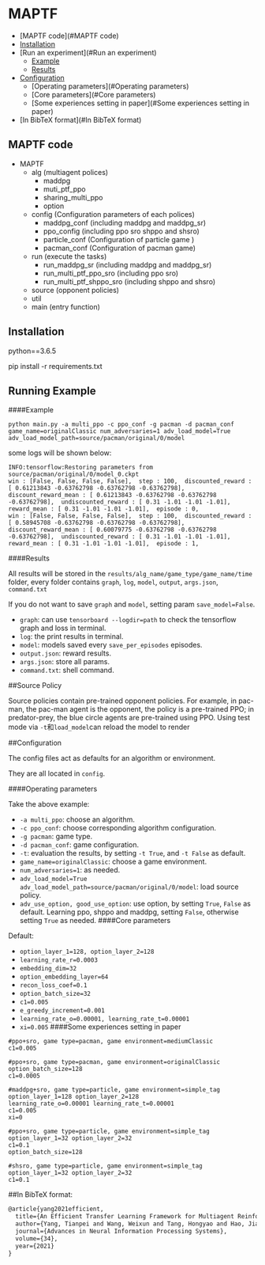 # MAPTF
 * [MAPTF code](#MAPTF code)
 * [Installation](#Installation)
 * [Run an experiment](#Run an experiment)
    * [Example](#Example)
    * [Results](#results)
 * [Configuration](#Configuration)
    * [Operating parameters](#Operating parameters)
    * [Core parameters](#Core parameters)
    * [Some experiences setting in paper](#Some experiences setting in paper)
 * [In BibTeX format](#In BibTeX format) 

## MAPTF code
 * MAPTF
    * alg (multiagent polices)
       * maddpg
       * muti_ptf_ppo
       * sharing_multi_ppo
       * option
    * config (Configuration parameters of each polices)
       * maddpg_conf (including maddpg and maddpg_sr)
       * ppo_config (including ppo sro shppo and shsro)
       * particle_conf (Configuration of particle game )
       * pacman_conf (Configuration of pacman game)
    * run (execute the tasks)
       * run_maddpg_sr (including maddpg and maddpg_sr)
       * run_multi_ptf_ppo_sro (including ppo sro)
       * run_multi_ptf_shppo_sro (including shppo and shsro)
     * source (opponent policies)
     * util
     * main (entry function)

## Installation
python==3.6.5

pip install -r requirements.txt

## Running Example

####Example
```
python main.py -a multi_ppo -c ppo_conf -g pacman -d pacman_conf game_name=originalClassic num_adversaries=1 adv_load_model=True adv_load_model_path=source/pacman/original/0/model
```
some logs will be shown below:
```
INFO:tensorflow:Restoring parameters from source/pacman/original/0/model_0.ckpt
win : [False, False, False, False],  step : 100,  discounted_reward : [ 0.61213843 -0.63762798 -0.63762798 -0.63762798],  discount_reward_mean : [ 0.61213843 -0.63762798 -0.63762798 -0.63762798],  undiscounted_reward : [ 0.31 -1.01 -1.01 -1.01],  reward_mean : [ 0.31 -1.01 -1.01 -1.01],  episode : 0,
win : [False, False, False, False],  step : 100,  discounted_reward : [ 0.58945708 -0.63762798 -0.63762798 -0.63762798],  discount_reward_mean : [ 0.60079775 -0.63762798 -0.63762798 -0.63762798],  undiscounted_reward : [ 0.31 -1.01 -1.01 -1.01],  reward_mean : [ 0.31 -1.01 -1.01 -1.01],  episode : 1,
```

####Results

All results will be stored in the `results/alg_name/game_type/game_name/time` folder, every folder contains `graph`, `log`, `model`, `output`, `args.json`, `command.txt`

If you do not want to save `graph` and `model`, setting param `save_model=False`.
* `graph`: can use `tensorboard --logdir=path` to check the tensorflow graph and loss in terminal.
* `log`: the print results in terminal.
* `model`: models saved every `save_per_episodes` episodes.
* `output.json`: reward results.
* `args.json`: store all params.
* `command.txt`: shell command.

##Source Policy

Source policies contain pre-trained opponent policies. For example, in pac-man, the pac-man agent is the opponent, the policy is a pre-trained PPO; in predator-prey, the blue circle agents are pre-trained using PPO. Using test mode via `-t`和`load_model`can reload the model to render

##Configuration

The config files act as defaults for an algorithm or environment. 

They are all located in `config`.

####Operating parameters

Take the above example: 
* `-a multi_ppo`: choose an algorithm.
* `-c ppo_conf`: choose corresponding algorithm configuration.
* `-g pacman`: game type.
* `-d pacman_conf`: game configuration.
* `-t`: evaluation the results, by setting `-t True`, and `-t False` as default.
* `game_name=originalClassic`: choose a game environment.
* `num_adversaries=1`: as needed.
* `adv_load_model=True adv_load_model_path=source/pacman/original/0/model`: load source policy.
* `adv_use_option, good_use_option`: use option, by setting `True`, `False` as default. Learning ppo, shppo and maddpg, setting `False`, otherwise setting `True` as needed.
####Core parameters

Default:
* `option_layer_1=128, option_layer_2=128`
* `learning_rate_r=0.0003`
* `embedding_dim=32`
* `option_embedding_layer=64`
* `recon_loss_coef=0.1`
* `option_batch_size=32`
* `c1=0.005`
* `e_greedy_increment=0.001`
* `learning_rate_o=0.00001, learning_rate_t=0.00001`
* `xi=0.005`
####Some experiences setting in paper
```
#ppo+sro, game type=pacman, game environment=mediumClassic
c1=0.005
```
```
#ppo+sro, game type=pacman, game environment=originalClassic
option_batch_size=128
c1=0.0005
```
```
#maddpg+sro, game type=particle, game environment=simple_tag
option_layer_1=128 option_layer_2=128 
learning_rate_o=0.00001 learning_rate_t=0.00001 
c1=0.005 
xi=0
```
```
#ppo+sro, game type=particle, game environment=simple_tag
option_layer_1=32 option_layer_2=32 
c1=0.1 
option_batch_size=128
```
```
#shsro, game type=particle, game environment=simple_tag
option_layer_1=32 option_layer_2=32 
c1=0.1 
```

##In BibTeX format:

```tex
@article{yang2021efficient,
  title={An Efficient Transfer Learning Framework for Multiagent Reinforcement Learning},
  author={Yang, Tianpei and Wang, Weixun and Tang, Hongyao and Hao, Jianye and Meng, Zhaopeng and Mao, Hangyu and Li, Dong and Liu, Wulong and Chen, Yingfeng and Hu, Yujing and others},
  journal={Advances in Neural Information Processing Systems},
  volume={34},
  year={2021}
}
```
